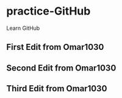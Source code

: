 # practice-GitHub
Learn GitHub

## First Edit from Omar1030 

## Second Edit from Omar1030 

## Third Edit from Omar1030 

